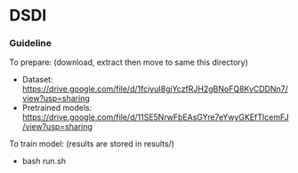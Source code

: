 # DSDI

### Guideline
To prepare: (download, extract then move to same this directory)
- Dataset: https://drive.google.com/file/d/1fciyuI8gjYczfRJH2gBNoFQ8KyCDDNn7/view?usp=sharing
- Pretrained models: https://drive.google.com/file/d/11SE5NrwFbEAsGYre7eYwyGKEfTIcemFJ/view?usp=sharing

To train model: (results are stored in results/)
- bash run.sh
